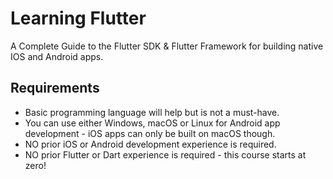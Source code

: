 # Learning Flutter
A Complete Guide to the Flutter SDK & Flutter Framework for building native IOS and Android apps.
## Requirements
* Basic programming language will help but is not a must-have.
* You can use either Windows, macOS or Linux for Android app development - iOS apps can only be built on macOS though.
* NO prior iOS or Android development experience is required.
* NO prior Flutter or Dart experience is required - this course starts at zero!
